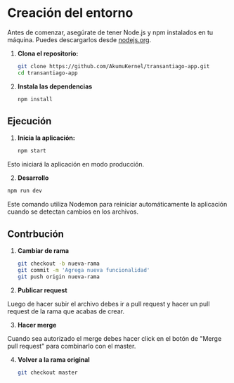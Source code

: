 # Creación del entorno
Antes de comenzar, asegúrate de tener Node.js y npm instalados en tu máquina. Puedes descargarlos desde [nodejs.org](https://nodejs.org/).

1. **Clona el repositorio:**

   ```bash
   git clone https://github.com/AkumuKernel/transantiago-app.git
   cd transantiago-app
   ```

2. **Instala las dependencias**
   ```bash
   npm install
   ```   

## Ejecución

1. **Inicia la aplicación:**
   ```bash
   npm start
   ```
Esto iniciará la aplicación en modo producción.

2.  **Desarrollo**

   ```bash
   npm run dev
   ```

Este comando utiliza Nodemon para reiniciar automáticamente la aplicación cuando se detectan cambios en los archivos.

## Contrbución

1. **Cambiar de rama**
   ```bash
   git checkout -b nueva-rama
   git commit -m 'Agrega nueva funcionalidad'
   git push origin nueva-rama
   ```
2. **Publicar request**

Luego de hacer subir el archivo debes ir a pull request y hacer un pull request de la rama que acabas de crear.

3. **Hacer merge**

Cuando sea autorizado el merge debes hacer click en el botón de "Merge pull request" para combinarlo con el master.

4. **Volver a la rama original**
   ```bash
   git checkout master
   ```
